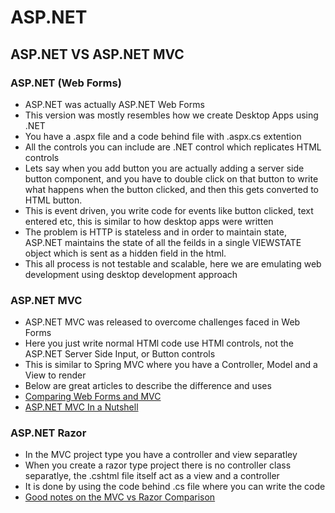 # ASP.NET

## ASP.NET VS ASP.NET MVC

### ASP.NET (Web Forms)

- ASP.NET was actually ASP.NET Web Forms
- This version was mostly resembles how we create Desktop Apps using .NET
- You have a .aspx file and a code behind file with .aspx.cs extention
- All the controls you can include are .NET control which replicates HTML controls
- Lets say when you add button you are actually adding a server side button component, and you have to double click on that button to write what happens when the button clicked, and then this gets converted to HTML button.
- This is event driven, you write code for events like button clicked, text entered etc, this is similar to how desktop apps were written
- The problem is HTTP is stateless and in order to maintain state, ASP.NET maintains the state of all the feilds in a single VIEWSTATE object which is sent as a hidden field in the html.
- This all process is not testable and scalable, here we are emulating web development using desktop development approach

### ASP.NET MVC

- ASP.NET MVC was released to overcome challenges faced in Web Forms
- Here you just write normal HTMl code use HTMl controls, not the ASP.NET Server Side Input, or Button controls
- This is similar to Spring MVC where you have a Controller, Model and a View to render
- Below are great articles to describe the difference and uses
- [Comparing Web Forms and MVC](https://learn.microsoft.com/en-us/archive/msdn-magazine/2009/brownfield/dino-esposito-on-comparing-web-forms-with-asp-net-mvc)
- [ASP.NET MVC In a Nutshell](https://learn.microsoft.com/en-us/archive/msdn-magazine/2008/march/asp-net-mvc-building-web-apps-without-web-forms)

### ASP.NET Razor

- In the MVC project type you have a controller and view separatley
- When you create a razor type project there is no controller class separatlye, the .cshtml file itself act as a view and a controller
- It is done by using the code behind .cs file where you can write the code
- [Good notes on the MVC vs Razor Comparison](https://www.reddit.com/r/csharp/comments/18met8r/what_is_the_difference_between_mvc_and_razor/)